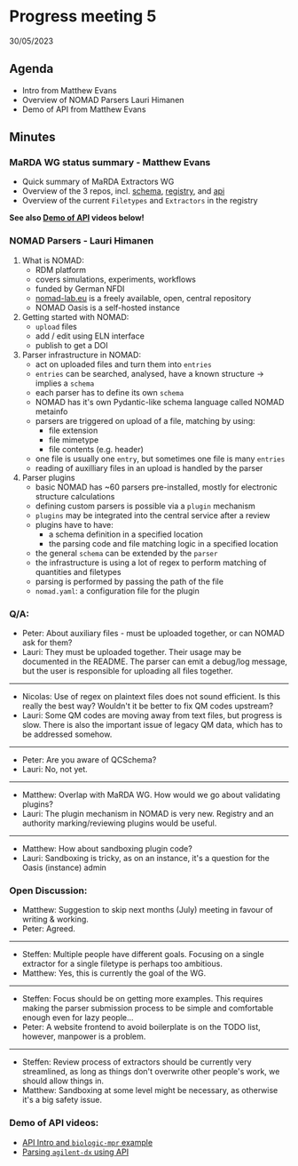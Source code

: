 # Progress meeting 5

30/05/2023

## Agenda

- Intro from Matthew Evans
- Overview of NOMAD Parsers Lauri Himanen
- Demo of API from Matthew Evans

## Minutes

### MaRDA WG status summary - Matthew Evans
- Quick summary of MaRDA Extractors WG
- Overview of the 3 repos, incl. [schema](https://github.com/marda-alliance/metadata_extractors_schema), [registry](https://github.com/marda-alliance/metadata_extractors_registry), and [api](https://github.com/marda-alliance/metadata_extractors_api)
- Overview of the current `Filetypes` and `Extractors` in the registry

**See also [Demo of API](#demo-of-api-videos) videos below!**

### NOMAD Parsers - Lauri Himanen

1. What is NOMAD:
    - RDM platform
    - covers simulations, experiments, workflows
    - funded by German NFDI
    - [nomad-lab.eu](nomad-lab.eu) is a freely available, open, central repository
    - NOMAD Oasis is a self-hosted instance
2. Getting started with NOMAD:
    - `upload` files
    - add / edit using ELN interface
    - publish to get a DOI
3. Parser infrastructure in NOMAD:
    - act on uploaded files and turn them into `entries`
    - `entries` can be searched, analysed, have a known structure -> implies a `schema`
    - each parser has to define its own `schema`
    - NOMAD has it's own Pydantic-like schema language called NOMAD metainfo
    - parsers are triggered on upload of a file, matching by using:
      - file extension
      - file mimetype
      - file contents (e.g. header)
    - one file is usually one `entry`, but sometimes one file is many `entries`
    - reading of auxilliary files in an upload is handled by the parser
4. Parser plugins
    - basic NOMAD has ~60 parsers pre-installed, mostly for electronic structure calculations
    - defining custom parsers is possible via a `plugin` mechanism
    - `plugins` may be integrated into the central service after a review
    - plugins have to have:
        - a schema definition in a specified location
        - the parsing code and file matching logic in a specified location
    - the general `schema` can be extended by the `parser`
    - the infrastructure is using a lot of regex to perform matching of quantities and filetypes
    - parsing is performed by passing the path of the file
    - `nomad.yaml`: a configuration file for the plugin

### Q/A:
- Peter: About auxiliary files - must be uploaded together, or can NOMAD ask for them?
- Lauri: They must be uploaded together. Their usage may be documented in the README. The parser can emit a debug/log message, but the user is responsible for uploading all files together.

---
- Nicolas: Use of regex on plaintext files does not sound efficient. Is this really the best way? Wouldn't it be better to fix QM codes upstream?
- Lauri: Some QM codes are moving away from text files, but progress is slow. There is also the important issue of legacy QM data, which has to be addressed somehow.

---
- Peter: Are you aware of QCSchema?
- Lauri: No, not yet.

---
- Matthew: Overlap with MaRDA WG. How would we go about validating plugins?
- Lauri: The plugin mechanism in NOMAD is very new. Registry and an authority marking/reviewing plugins would be useful.

---
- Matthew: How about sandboxing plugin code?
- Lauri: Sandboxing is tricky, as on an instance, it's a question for the Oasis (instance) admin


### Open Discussion:
- Matthew: Suggestion to skip next months (July) meeting in favour of writing & working.
- Peter: Agreed.

---
- Steffen: Multiple people have different goals. Focusing on a single extractor for a single filetype is perhaps too ambitious.
- Matthew: Yes, this is currently the goal of the WG.

---
- Steffen: Focus should be on getting more examples. This requires making the parser submission process to be simple and comfortable enough even for lazy people...
- Peter: A website frontend to avoid boilerplate is on the TODO list, however, manpower is a problem.

---
- Steffen: Review process of extractors should be currently very streamlined, as long as things don't overwrite other people's work, we should allow things in.
- Matthew: Sandboxing at some level might be necessary, as otherwise it's a big safety issue.

### Demo of API videos:
- [API Intro and `biologic-mpr` example](https://drive.google.com/file/d/10v6uE6By0bm3Z2Sfno1ULM6I8itX75uF/view?usp=drive_web)
- [Parsing `agilent-dx` using API](https://drive.google.com/file/d/1XeTYR14dJORUGIZnYzoc1FRM0eWUNSVu/view?usp=drive_web)